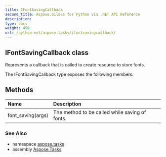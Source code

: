 ```yaml
---
title: IFontSavingCallback
second_title: Aspose.Sildes for Python via .NET API Reference
description: 
type: docs
weight: 450
url: /python-net/aspose.tasks/ifontsavingcallback/
---
```


## IFontSavingCallback class

Represents a callback that is called to create resource to store fonts.

The IFontSavingCallback type exposes the following members:
## Methods
| Name | Description |
| :- | :- |
|font_saving(args)|The method to be called while saving of fonts.|

### See Also

* namespace [aspose.tasks](/python-net/aspose.tasks/)
* assembly [Aspose.Tasks](/tasks/python-net/)


